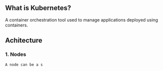 ## What is Kubernetes?
A container orchestration tool used to manage applications deployed using containers.

## Achitecture
### 1. Nodes
	A node can be a s